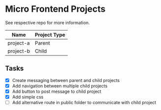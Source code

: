 # Micro Frontend Projects

See respective repo for more information.

| Name | Project Type |
| --- | --- |
| project-a | Parent |
| project-b | Child |

## Tasks

- [x] Create messaging between parent and child projects 
- [x] Add navigation between multiple child projects
- [x] Add button to post message to child project
- [x] Add simple css
- [ ] Add alternative route in public folder to communicate with child project